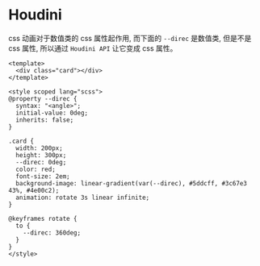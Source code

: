 # Houdini

css 动画对于数值类的 css 属性起作用, 而下面的 `--direc` 是数值类, 但是不是 css 属性, 所以通过 `Houdini API` 让它变成 css 属性。

```vue
<template>
  <div class="card"></div>
</template>

<style scoped lang="scss">
@property --direc {
  syntax: "<angle>";
  initial-value: 0deg;
  inherits: false;
}

.card {
  width: 200px;
  height: 300px;
  --direc: 0deg;
  color: red;
  font-size: 2em;
  background-image: linear-gradient(var(--direc), #5ddcff, #3c67e3 43%, #4e00c2);
  animation: rotate 3s linear infinite;
}

@keyframes rotate {
  to {
    --direc: 360deg;
  }
}
</style>
```
